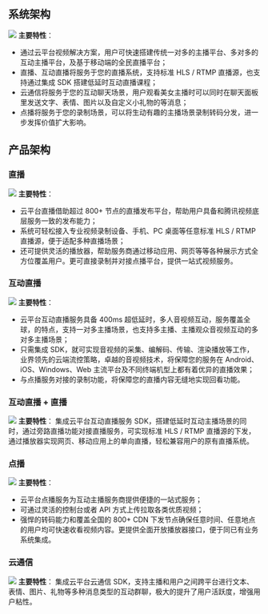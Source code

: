## 系统架构
![](http://imgcache.tce.fsphere.cn/image/mc.qcloudimg.com/static/img/27f86e50bf0177a2ae691514a3b82538/image.png)
**主要特性**：
- 通过云平台视频解决方案，用户可快速搭建传统一对多的主播平台、多对多的互动主播平台，及基于移动端的全民直播平台；
- 直播、互动直播将服务于您的直播系统，支持标准 HLS / RTMP 直播源，也支持通过集成 SDK 搭建低延时互动直播课程；
- 云通信将服务于您的互动聊天场景，用户观看美女主播时可以同时在聊天面板里发送文字、表情、图片以及自定义小礼物的等消息；
- 点播将服务于您的录制场景，可以将生动有趣的主播场景录制转码分发，进一步发挥价值扩大影响。

## 产品架构
### 直播
![](http://imgcache.tce.fsphere.cn/image/mc.qcloudimg.com/static/img/c8cb9d388dedf0ec7f8e0314bd3546e1/image.png)
**主要特性**：
- 云平台直播借助超过 800+ 节点的直播发布平台，帮助用户具备和腾讯视频底层服务一致的发布能力；
- 系统可轻松接入专业视频录制设备、手机、PC 桌面等任意标准 HLS / RTMP 直播源，便于适配多种直播场景；
- 还可提供灵活的播放器，帮助服务商通过移动应用、网页等等各种展示方式全方位覆盖用户。更可直接录制并对接点播平台，提供一站式视频服务。

### 互动直播
![](http://imgcache.tce.fsphere.cn/image/mc.qcloudimg.com/static/img/bfde8e4c988c3fdb4c983299c475746d/image.png)
**主要特性**：
- 云平台互动直播服务具备 400ms 超低延时，多人音视频互动，服务覆盖全球，的特点，支持一对多主播场景，也支持多主播、主播观众音视频互动的多对多主播场景；
- 只需集成 SDK，就可实现音视频的采集、编解码、传输、渲染播放等工作，业界领先的云端流控策略，卓越的音视频技术，将保障您的服务在 Android、iOS、Windows、Web 主流平台及不同终端机型上都有着优异的直播效果；
- 与点播服务对接的录制功能，将保障您的直播内容无缝地实现回看功能。

### 互动直播 + 直播
![](http://imgcache.tce.fsphere.cn/image/mc.qcloudimg.com/static/img/a9026e0713f626d5cbafdc91660d9202/image.png)
**主要特性**：
集成云平台互动直播服务 SDK，搭建低延时互动主播场景的同时，通过旁路直播功能对接直播服务，可实现标准 HLS / RTMP 直播源的下发，通过播放器实现网页、移动应用上的单向直播，轻松兼容用户的原有直播系统。

### 点播
![](http://imgcache.tce.fsphere.cn/image/mc.qcloudimg.com/static/img/f3781c60fc37e217a57abf2b29867e50/image.png)
**主要特性**：
- 云平台点播服务为互动主播服务商提供便捷的一站式服务；
- 可通过灵活的控制台或者 API 方式上传拉取各类优质视频；
- 强悍的转码能力和覆盖全国的 800+ CDN 下发节点确保任意时间、任意地点的用户均可快速收看视频内容。更提供全面开放播放器接口，便于同已有业务系统集成。

### 云通信
![](http://imgcache.tce.fsphere.cn/image/mc.qcloudimg.com/static/img/989d8b358d0f2f47befdb4e8f482632c/image.png)
**主要特性**：
集成云平台云通信 SDK，支持主播和用户之间跨平台进行文本、表情、图片、礼物等多种消息类型的互动群聊，极大的提升了用户活跃度，增强用户粘性。



